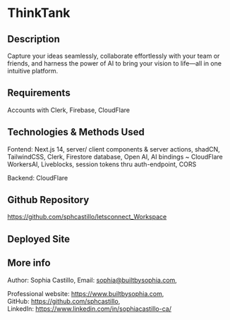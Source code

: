# ThinkTank

## Description

Capture your ideas seamlessly, collaborate effortlessly with your team or friends, and harness the power of AI to bring your vision to life—all in one intuitive platform.

## Requirements

Accounts with Clerk, Firebase, CloudFlare

## Technologies & Methods Used

Fontend: Next.js 14, server/ client components & server actions, shadCN, TailwindCSS, Clerk, Firestore database, Open AI, AI bindings ~ CloudFlare WorkersAI, Liveblocks, session tokens thru auth-endpoint, CORS  

Backend: CloudFlare

## Github Repository

https://github.com/sphcastillo/letsconnect_Workspace

## Deployed Site

## More info

Author: Sophia Castillo,
Email: sophia@builtbysophia.com,

Professional website: https://www.builtbysophia.com,
GitHub: https://github.com/sphcastillo,
LinkedIn: https://www.linkedin.com/in/sophiacastillo-ca/